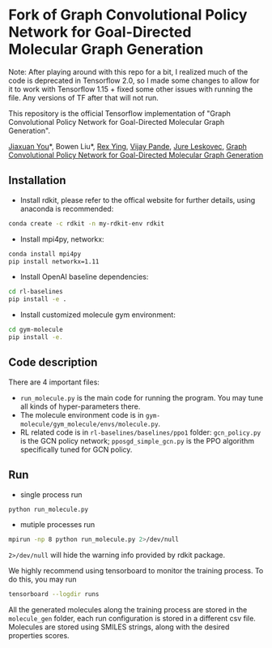 # Fork of Graph Convolutional Policy Network for Goal-Directed Molecular Graph Generation

Note: After playing around with this repo for a bit, I realized much of the code is deprecated in Tensorflow 2.0, so I made some changes to allow for it to work with Tensorflow 1.15 + fixed some other issues with running the file. Any versions of TF after that will not run. 



This repository is the official Tensorflow implementation of "Graph Convolutional Policy Network for Goal-Directed Molecular Graph Generation".

[Jiaxuan You](https://cs.stanford.edu/~jiaxuan/)\*, Bowen Liu\*, [Rex Ying](https://cs.stanford.edu/people/rexy/), [Vijay Pande](https://pande.stanford.edu/), [Jure Leskovec](https://cs.stanford.edu/people/jure/index.html), [Graph Convolutional Policy Network for Goal-Directed Molecular Graph Generation](https://arxiv.org/abs/1806.02473)

## Installation
- Install rdkit, please refer to the offical website for further details, using anaconda is recommended:
```bash
conda create -c rdkit -n my-rdkit-env rdkit
```
- Install mpi4py, networkx:
```bash
conda install mpi4py
pip install networkx=1.11
```
- Install OpenAI baseline dependencies:
```bash
cd rl-baselines
pip install -e .
```
- Install customized molecule gym environment:
```bash
cd gym-molecule
pip install -e.
```


## Code description
There are 4 important files:
- `run_molecule.py` is the main code for running the program. You may tune all kinds of hyper-parameters there.
- The molecule environment code is in `gym-molecule/gym_molecule/envs/molecule.py`.
- RL related code is in `rl-baselines/baselines/ppo1` folder: `gcn_policy.py` is the GCN policy network; `pposgd_simple_gcn.py` is the PPO algorithm specifically tuned for GCN policy.



## Run
- single process run
```bash
python run_molecule.py
```
- mutiple processes run
```bash
mpirun -np 8 python run_molecule.py 2>/dev/null
```
`2>/dev/null` will hide the warning info provided by rdkit package.

We highly recommend using tensorboard to monitor the training process. To do this, you may run
```bash
tensorboard --logdir runs
```

All the generated molecules along the training process are stored in the `molecule_gen` folder, each run configuration is stored in a different csv file. Molecules are stored using SMILES strings, along with the desired properties scores.

